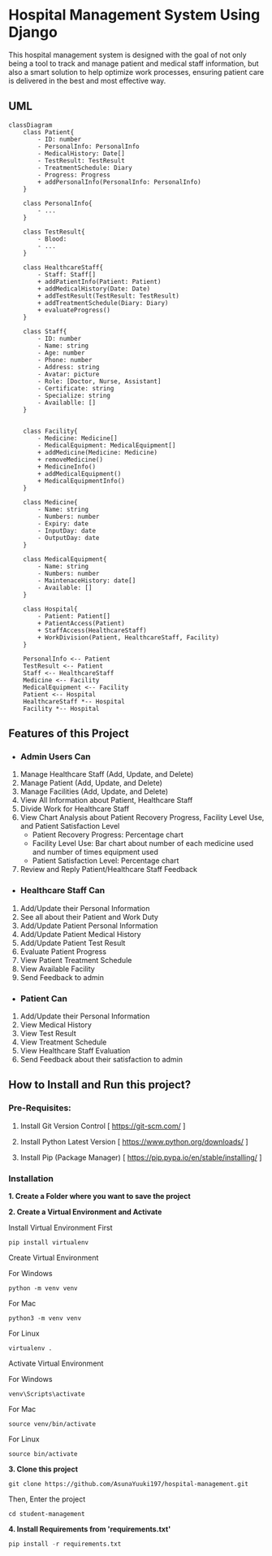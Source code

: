 # Hospital Management System Using Django
This hospital management system is designed with the goal of not only being a tool to track and manage patient and medical staff information, but also a smart solution to help optimize work processes, ensuring patient care is delivered in the best and most effective way.

## UML
```mermaid
classDiagram
    class Patient{
        - ID: number
        - PersonalInfo: PersonalInfo
        - MedicalHistory: Date[]
        - TestResult: TestResult
        - TreatmentSchedule: Diary
        - Progress: Progress
        + addPersonalInfo(PersonalInfo: PersonalInfo)
    }

    class PersonalInfo{
        - ...
    }

    class TestResult{
        - Blood:
        - ...
    }

    class HealthcareStaff{
        - Staff: Staff[]
        + addPatientInfo(Patient: Patient)
        + addMedicalHistory(Date: Date)
        + addTestResult(TestResult: TestResult)
        + addTreatmentSchedule(Diary: Diary)
        + evaluateProgress()
    }

    class Staff{
        - ID: number
        - Name: string
        - Age: number
        - Phone: number
        - Address: string
        - Avatar: picture
        - Role: [Doctor, Nurse, Assistant]
        - Certificate: string
        - Specialize: string
        - Availablle: []
    }


    class Facility{
        - Medicine: Medicine[]
        - MedicalEquipment: MedicalEquipment[]
        + addMedicine(Medicine: Medicine)
        + removeMedicine()
        + MedicineInfo()
        + addMedicalEquipment()
        + MedicalEquipmentInfo()
    }

    class Medicine{
        - Name: string
        - Numbers: number
        - Expiry: date
        - InputDay: date
        - OutputDay: date
    }

    class MedicalEquipment{
        - Name: string
        - Numbers: number
        - MaintenaceHistory: date[]
        - Available: []
    }

    class Hospital{
        - Patient: Patient[]
        + PatientAccess(Patient)
        + StaffAccess(HealthcareStaff)
        + WorkDivision(Patient, HealthcareStaff, Facility)
    }

    PersonalInfo <-- Patient
    TestResult <-- Patient
    Staff <-- HealthcareStaff
    Medicine <-- Facility
    MedicalEquipment <-- Facility
    Patient <-- Hospital
    HealthcareStaff *-- Hospital
    Facility *-- Hospital

```
## Features of this Project

- ###  Admin Users Can
1. Manage Healthcare Staff (Add, Update, and Delete)
2. Manage Patient (Add, Update, and Delete)
3. Manage Facilities (Add, Update, and Delete)
4. View All Information about Patient, Healthcare Staff
5. Divide Work for Healthcare Staff
6. View Chart Analysis about Patient Recovery Progress, Facility Level Use, and Patient Satisfaction Level
    - Patient Recovery Progress: Percentage chart
    - Facility Level Use: Bar chart about number of each medicine used and number of times equipment used
    - Patient Satisfaction Level: Percentage chart
8. Review and Reply Patient/Healthcare Staff Feedback 
- ###  Healthcare Staff Can
1. Add/Update their Personal Information
2. See all about their Patient and Work Duty
3. Add/Update Patient Personal Information
4. Add/Update Patient Medical History
5. Add/Update Patient Test Result
6. Evaluate Patient Progress
7. View Patient Treatment Schedule
8. View Available Facility
9. Send Feedback to admin
- ### Patient Can
1. Add/Update their Personal Information
2. View Medical History
3. View Test Result
4. View Treatment Schedule
5. View Healthcare Staff Evaluation
6. Send Feedback about their satisfaction to admin

## How to Install and Run this project?

### Pre-Requisites:
1. Install Git Version Control
[ https://git-scm.com/ ]

2. Install Python Latest Version
[ https://www.python.org/downloads/ ]

3. Install Pip (Package Manager)
[ https://pip.pypa.io/en/stable/installing/ ]


### Installation
**1. Create a Folder where you want to save the project**

**2. Create a Virtual Environment and Activate**

Install Virtual Environment First
```
pip install virtualenv
```

Create Virtual Environment

For Windows
```
python -m venv venv
```
For Mac
```
python3 -m venv venv
```
For Linux
```
virtualenv .
```

Activate Virtual Environment

For Windows
```
venv\Scripts\activate
```

For Mac
```
source venv/bin/activate
```

For Linux
```
source bin/activate
```

**3. Clone this project**
```
git clone https://github.com/AsunaYuuki197/hospital-management.git
```

Then, Enter the project
```
cd student-management
```

**4. Install Requirements from 'requirements.txt'**
```python
pip install -r requirements.txt
```


